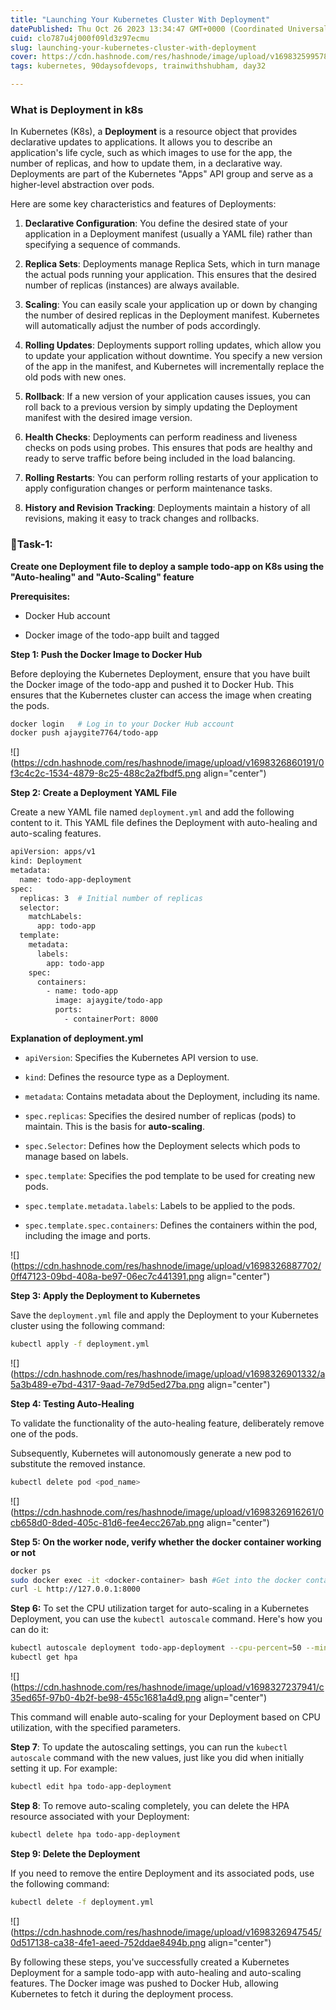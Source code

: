 ```yaml
---
title: "Launching Your Kubernetes Cluster With Deployment"
datePublished: Thu Oct 26 2023 13:34:47 GMT+0000 (Coordinated Universal Time)
cuid: clo787u4j000f09ld3z97ecmu
slug: launching-your-kubernetes-cluster-with-deployment
cover: https://cdn.hashnode.com/res/hashnode/image/upload/v1698325995780/2c19f25c-c733-4edc-951c-b2e8ea58656f.png
tags: kubernetes, 90daysofdevops, trainwithshubham, day32

---
```


### **What is Deployment in k8s**

In Kubernetes (K8s), a **Deployment** is a resource object that provides declarative updates to applications. It allows you to describe an application's life cycle, such as which images to use for the app, the number of replicas, and how to update them, in a declarative way. Deployments are part of the Kubernetes "Apps" API group and serve as a higher-level abstraction over pods.

Here are some key characteristics and features of Deployments:

1. **Declarative Configuration**: You define the desired state of your application in a Deployment manifest (usually a YAML file) rather than specifying a sequence of commands.
    
2. **Replica Sets**: Deployments manage Replica Sets, which in turn manage the actual pods running your application. This ensures that the desired number of replicas (instances) are always available.
    
3. **Scaling**: You can easily scale your application up or down by changing the number of desired replicas in the Deployment manifest. Kubernetes will automatically adjust the number of pods accordingly.
    
4. **Rolling Updates**: Deployments support rolling updates, which allow you to update your application without downtime. You specify a new version of the app in the manifest, and Kubernetes will incrementally replace the old pods with new ones.
    
5. **Rollback**: If a new version of your application causes issues, you can roll back to a previous version by simply updating the Deployment manifest with the desired image version.
    
6. **Health Checks**: Deployments can perform readiness and liveness checks on pods using probes. This ensures that pods are healthy and ready to serve traffic before being included in the load balancing.
    
7. **Rolling Restarts**: You can perform rolling restarts of your application to apply configuration changes or perform maintenance tasks.
    
8. **History and Revision Tracking**: Deployments maintain a history of all revisions, making it easy to track changes and rollbacks.
    

### **🔹Task-1:**

**Create one Deployment file to deploy a sample todo-app on K8s using the "Auto-healing" and "Auto-Scaling" feature**

**Prerequisites:**

* Docker Hub account
    
* Docker image of the todo-app built and tagged
    

**Step 1: Push the Docker Image to Docker Hub**

Before deploying the Kubernetes Deployment, ensure that you have built the Docker image of the todo-app and pushed it to Docker Hub. This ensures that the Kubernetes cluster can access the image when creating the pods.

```bash
docker login   # Log in to your Docker Hub account
docker push ajaygite7764/todo-app
```

![](https://cdn.hashnode.com/res/hashnode/image/upload/v1698326860191/0f3c4c2c-1534-4879-8c25-488c2a2fbdf5.png align="center")

**Step 2: Create a Deployment YAML File**

Create a new YAML file named `deployment.yml` and add the following content to it. This YAML file defines the Deployment with auto-healing and auto-scaling features.

```bash
apiVersion: apps/v1
kind: Deployment
metadata:
  name: todo-app-deployment
spec:
  replicas: 3  # Initial number of replicas
  selector:
    matchLabels:
      app: todo-app
  template:
    metadata:
      labels:
        app: todo-app
    spec:
      containers:
        - name: todo-app
          image: ajaygite/todo-app
          ports:
            - containerPort: 8000
```

**Explanation of deployment.yml**

* `apiVersion`: Specifies the Kubernetes API version to use.
    
* `kind`: Defines the resource type as a Deployment.
    
* `metadata`: Contains metadata about the Deployment, including its name.
    
* `spec.replicas`: Specifies the desired number of replicas (pods) to maintain. This is the basis for **auto-scaling**.
    
* `spec.Selector`: Defines how the Deployment selects which pods to manage based on labels.
    
* `spec.template`: Specifies the pod template to be used for creating new pods.
    
* `spec.template.metadata.labels`: Labels to be applied to the pods.
    
* `spec.template.spec.containers`: Defines the containers within the pod, including the image and ports.
    

![](https://cdn.hashnode.com/res/hashnode/image/upload/v1698326887702/0ff47123-09bd-408a-be97-06ec7c441391.png align="center")

**Step 3: Apply the Deployment to Kubernetes**

Save the `deployment.yml` file and apply the Deployment to your Kubernetes cluster using the following command:

```bash
kubectl apply -f deployment.yml
```

![](https://cdn.hashnode.com/res/hashnode/image/upload/v1698326901332/a5a3b489-e7bd-4317-9aad-7e79d5ed27ba.png align="center")

**Step 4: Testing Auto-Healing**

To validate the functionality of the auto-healing feature, deliberately remove one of the pods.

Subsequently, Kubernetes will autonomously generate a new pod to substitute the removed instance.

```bash
kubectl delete pod <pod_name>
```

![](https://cdn.hashnode.com/res/hashnode/image/upload/v1698326916261/0cb658d0-8ded-405c-81d6-fee4ecc267ab.png align="center")

**Step 5: On the worker node, verify whether the docker container working or not**

```bash
docker ps
sudo docker exec -it <docker-container> bash #Get into the docker container
curl -L http://127.0.0.1:8000
```

**Step 6:** To set the CPU utilization target for auto-scaling in a Kubernetes Deployment, you can use the `kubectl autoscale` command. Here's how you can do it:

```bash
kubectl autoscale deployment todo-app-deployment --cpu-percent=50 --min=2 --max=5
kubectl get hpa
```

![](https://cdn.hashnode.com/res/hashnode/image/upload/v1698327237941/c35ed65f-97b0-4b2f-be98-455c1681a4d9.png align="center")

This command will enable auto-scaling for your Deployment based on CPU utilization, with the specified parameters.

**Step 7**: To update the autoscaling settings, you can run the `kubectl autoscale` command with the new values, just like you did when initially setting it up. For example:

```bash
kubectl edit hpa todo-app-deployment
```

**Step 8**: To remove auto-scaling completely, you can delete the HPA resource associated with your Deployment:

```bash
kubectl delete hpa todo-app-deployment
```

**Step 9: Delete the Deployment**

If you need to remove the entire Deployment and its associated pods, use the following command:

```bash
kubectl delete -f deployment.yml
```

![](https://cdn.hashnode.com/res/hashnode/image/upload/v1698326947545/0d517138-ca38-4fe1-aeed-752ddae8494b.png align="center")

By following these steps, you've successfully created a Kubernetes Deployment for a sample todo-app with auto-healing and auto-scaling features. The Docker image was pushed to Docker Hub, allowing Kubernetes to fetch it during the deployment process.